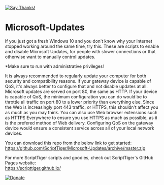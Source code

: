 [![Say Thanks!](https://img.shields.io/badge/Say%20Thanks-!-1EAEDB.svg)](https://docs.google.com/forms/d/e/1FAIpQLSfBEe5B_zo69OBk19l3hzvBmz3cOV6ol1ufjh0ER1q3-xd2Rg/viewform)

# Microsoft-Updates
If you just got a fresh Windows 10 and you don't know why your Internet stopped working around the same time, try this. These are scripts to enable and disable Microsoft Updates, for people with slower connections or that otherwise want to manually control updates.

*Make sure to run with administrative privileges!

It is always recommended to regularly update your computer for both security and compatibility reasons. If your gateway device is capable of QoS, it's always better to configure that and not disable updates at all. Microsoft updates are served on port 80, the same as HTTP. If your device is capable of QoS, the minimum configuration you can do would be to throttle all traffic on port 80 to a lower priority than everything else. Since the Web is increasingly port 443 traffic, or HTTPS, this shouldn't affect you as much as you may think. You can also use Web browser extensions such as HTTPS Everywhere to ensure you use HTTPS as much as possible, as it is the prefered method of Web delivery. Configuring QoS on the gateway device would ensure a consistent service across all of your local network devices.

You can download this repo from the below link to get started:  
https://github.com/ScriptTiger/Microsoft-Updates/archive/master.zip

For more ScriptTiger scripts and goodies, check out ScriptTiger's GitHub Pages website:  
https://scripttiger.github.io/

[![Donate](https://www.paypalobjects.com/en_US/i/btn/btn_donateCC_LG.gif)](https://www.paypal.com/cgi-bin/webscr?cmd=_s-xclick&hosted_button_id=MZ4FH4G5XHGZ4)
